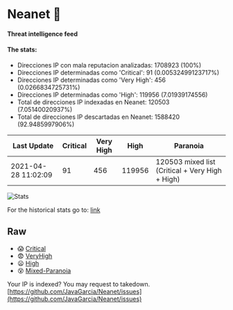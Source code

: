 # Neanet :hocho:
#### Threat intelligence feed
#### The stats:

- Direcciones IP con mala reputacion analizadas: 1708923 (100%)
- Direcciones IP determinadas como 'Critical':  91 (0.00532499123717%)
- Direcciones IP determinadas como 'Very High':  456 (0.0266834725731%)
- Direcciones IP determinadas como 'High':  119956 (7.01939174556)
- Total de direcciones IP indexadas en Neanet:  120503 (7.05140020937%)
- Total de direcciones IP descartadas en Neanet:  1588420 (92.9485997906%)

| Last Update | Critical | Very High | High | Paranoia |
| --- | --- | --- | --- | --- |
| 2021-04-28 11:02:09 | 91 | 456 | 119956 | 120503 mixed list (Critical + Very High + High)|

![Stats](https://docs.google.com/spreadsheets/d/e/2PACX-1vSnaNMIXVabIpDJjufMlzH7poXnshF3mgd8Is1g9ytUEzVsP5my4Trn8f-xkoLLQ38xpL3HtmUexLo6/pubchart?oid=501124687&format=image)

For the historical stats go to: [link](/stats.csv)
## Raw
- :scream: [Critical](https://raw.githubusercontent.com/JavaGarcia/Neanet/master/blacklists/neanet_critical.txt)
- :fearful: [VeryHigh](https://raw.githubusercontent.com/JavaGarcia/Neanet/master/blacklists/neanet_veryHigh.txtt)
- :frowning: [High](https://raw.githubusercontent.com/JavaGarcia/Neanet/master/blacklists/neanet_high.txt)
- :dizzy_face: [Mixed-Paranoia](https://raw.githubusercontent.com/JavaGarcia/Neanet/master/blacklists/neanet_all.txt)


Your IP is indexed? You may request to takedown. [https://github.com/JavaGarcia/Neanet/issues](https://github.com/JavaGarcia/Neanet/issues)

























































































































































































































































































































































































































































































































































































































































































































































































































































































































































































































































































































































































































































































































































































































































































































































































































































































































































































































































































































































































































































































































































































































































































































































































































































































































































































































































































































































































































































































































































































































































































































































































































































































































































































































































































































































































































































































































































































































































































































































































































































































































































































































































































































































































































































































































































































































































































































































































































































































































































































































































































































































































































































































































































































































































































































































































































































































































































































































































































































































































































































































































































